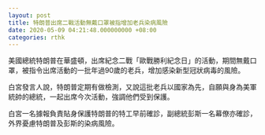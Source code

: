 ```yaml
---
layout: post
title: 特朗普出席二戰活動無戴口罩被指增加老兵染病風險
date: 2020-05-09 04:21:48.000000000 +08:00
categories: rthk
---
```


美國總統特朗普在華盛頓，出席紀念二戰「歐戰勝利紀念日」的活動，期間無戴口罩，被指令出席活動的一批年過90歲的老兵，增加感染新型冠狀病毒的風險。

白宮發言人說，特朗普定期有做檢測，又說這批老兵以國家為先，自願與身為美軍統帥的總統，一起出席今次活動，強調他們受到保護。

白宮一名據報負責貼身保護特朗普的特工早前確診，副總統彭斯一名幕僚亦確診，外界憂慮特朗普及彭斯的染病風險。
